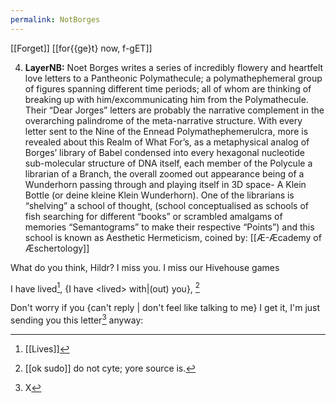 ```yaml
---
permalink: NotBorges
---
```

[[Forget]] 
[[for{{ge}t} now, f-gET]]


4. **LayerNB:** Noet Borges writes a series of incredibly flowery and heartfelt love letters to a Pantheonic Polymathecule; a polymathephemeral group of figures spanning different time periods; all of whom are thinking of breaking up with him/excommunicating him from the Polymathecule. Their “Dear Jorges” letters are probably the narrative complement in the overarching palindrome of the meta-narrative structure. With every letter sent to the Nine of the Ennead Polymathephemerulcra, more is revealed about this Realm of What For’s, as a metaphysical analog of Borges’ library of Babel condensed into every hexagonal nucleotide sub-molecular structure of DNA itself, each member of the Polycule a librarian of a Branch, the overall zoomed out appearance being of a Wunderhorn passing through and playing itself in 3D space- A Klein Bottle (or deine kleine Klein Wunderhorn). One of the librarians is “shelving” a school of thought, (school conceptualised as schools of fish searching for different “books” or scrambled amalgams of memories “Semantograms” to make their respective “Points”) and this school is known as Aesthetic Hermeticism, coined by: [[Æ-Æcademy of Æschertology]]


What do you think, Hildr? I miss you. I miss our Hivehouse games 

I have lived[^l], 
{I have \<lived> with|(out) you}, [^ok]

Don't worry if you {can't reply | don't feel like talking to me} I get it, I'm just sending you this letter[^X] anyway:

[^X]: X[^ex]
[^ex]:Ex.[^char]
[^char]:a character. Donut Site. your source is: [[notBorges/aria-dne/The Visions]]
[^ok]: [[ok sudo]] do not cyte; yore source is.
[^l]: [[Lives]]